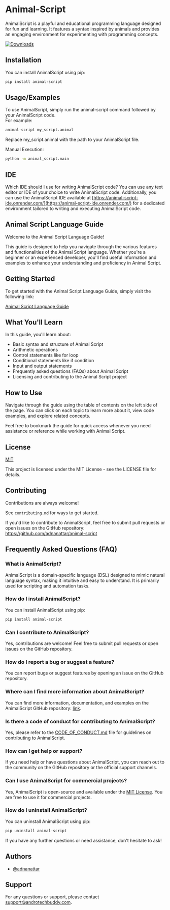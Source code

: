 
# Animal-Script

AnimalScript is a playful and educational programming language designed for fun and learning. It features a syntax inspired by animals and provides an engaging environment for experimenting with programming concepts.

[![Downloads](https://static.pepy.tech/badge/animal-script)](https://pepy.tech/project/animal-script)

## Installation

You can install AnimalScript using pip: <br>

```bash
pip install animal-script
```
    
## Usage/Examples

To use AnimalScript, simply run the animal-script command followed by your AnimalScript code. <br> For example: <br>
```bash
animal-script my_script.animal 
```
Replace my_script.animal with the path to your AnimalScript file. <br>

Manual Execution:  <br>
```bash
python -m animal_script.main
```

## IDE
Which IDE should I use for writing AnimalScript code?
You can use any text editor or IDE of your choice to write AnimalScript code. Additionally, you can use the AnimalScript IDE available at 
[https://animal-script-ide.onrender.com/](https://animal-script-ide.onrender.com/) for a dedicated environment tailored to writing and executing AnimalScript code.

## Animal Script Language Guide
Welcome to the Animal Script Language Guide!

This guide is designed to help you navigate through the various features and functionalities of the Animal Script language. Whether you're a beginner or an experienced developer, you'll find useful information and examples to enhance your understanding and proficiency in Animal Script.

## Getting Started

To get started with the Animal Script Language Guide, simply visit the following link:

[Animal Script Language Guide](https://adnanattar.gitbook.io/animal-script-language-guide/)

## What You'll Learn

In this guide, you'll learn about:

- Basic syntax and structure of Animal Script
- Arithmetic operations
- Control statements like for loop
- Conditional statements like if condition
- Input and output statements
- Frequently asked questions (FAQs) about Animal Script
- Licensing and contributing to the Animal Script project

## How to Use

Navigate through the guide using the table of contents on the left side of the page. You can click on each topic to learn more about it, view code examples, and explore related concepts.

Feel free to bookmark the guide for quick access whenever you need assistance or reference while working with Animal Script. 

## License

[MIT](https://choosealicense.com/licenses/mit/)

This project is licensed under the MIT License - see the LICENSE file for details.

## Contributing

Contributions are always welcome!

See `contributing.md` for ways to get started.

If you'd like to contribute to AnimalScript, feel free to submit pull requests or open issues on the GitHub repository: 
https://github.com/adnanattar/animal-script

## Frequently Asked Questions (FAQ)

### What is AnimalScript?
AnimalScript is a domain-specific language (DSL) designed to mimic natural language syntax, making it intuitive and easy to understand. It is primarily used for scripting and automation tasks.

### How do I install AnimalScript?
You can install AnimalScript using pip:

```bash
pip install animal-script
```

### Can I contribute to AnimalScript?
Yes, contributions are welcome! Feel free to submit pull requests or open issues on the GitHub repository.

### How do I report a bug or suggest a feature?
You can report bugs or suggest features by opening an issue on the GitHub repository.

### Where can I find more information about AnimalScript?
You can find more information, documentation, and examples on the AnimalScript GitHub repository: [link](https://github.com/adnanattar/animal-script).

### Is there a code of conduct for contributing to AnimalScript?
Yes, please refer to the [CODE_OF_CONDUCT.md](CODE_OF_CONDUCT.md) file for guidelines on contributing to AnimalScript.

### How can I get help or support?
If you need help or have questions about AnimalScript, you can reach out to the community on the GitHub repository or the official support channels.

### Can I use AnimalScript for commercial projects?
Yes, AnimalScript is open-source and available under the [MIT License](LICENSE). You are free to use it for commercial projects.

### How do I uninstall AnimalScript?
You can uninstall AnimalScript using pip:

```bash
pip uninstall animal-script
```

If you have any further questions or need assistance, don't hesitate to ask!
## Authors

- [@adnanattar](https://www.github.com/adnanattar)

## Support

For any questions or support, please contact support@androtechbuddy.com.

